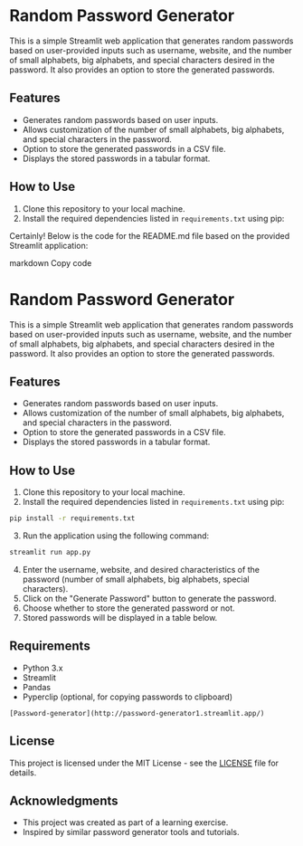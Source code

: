 # Random Password Generator

This is a simple Streamlit web application that generates random passwords based on user-provided inputs such as username, website, and the number of small alphabets, big alphabets, and special characters desired in the password. It also provides an option to store the generated passwords.

## Features

- Generates random passwords based on user inputs.
- Allows customization of the number of small alphabets, big alphabets, and special characters in the password.
- Option to store the generated passwords in a CSV file.
- Displays the stored passwords in a tabular format.

## How to Use

1. Clone this repository to your local machine.
2. Install the required dependencies listed in `requirements.txt` using pip:

Certainly! Below is the code for the README.md file based on the provided Streamlit application:

markdown
Copy code
# Random Password Generator

This is a simple Streamlit web application that generates random passwords based on user-provided inputs such as username, website, and the number of small alphabets, big alphabets, and special characters desired in the password. It also provides an option to store the generated passwords.

## Features

- Generates random passwords based on user inputs.
- Allows customization of the number of small alphabets, big alphabets, and special characters in the password.
- Option to store the generated passwords in a CSV file.
- Displays the stored passwords in a tabular format.

## How to Use

1. Clone this repository to your local machine.
2. Install the required dependencies listed in `requirements.txt` using pip:

```bash
pip install -r requirements.txt
```

3. Run the application using the following command:
   
```bash
streamlit run app.py
```

4. Enter the username, website, and desired characteristics of the password (number of small alphabets, big alphabets, special characters).
5. Click on the "Generate Password" button to generate the password.
6. Choose whether to store the generated password or not.
7. Stored passwords will be displayed in a table below.

## Requirements

- Python 3.x
- Streamlit
- Pandas
- Pyperclip (optional, for copying passwords to clipboard)

```plaintext
[Password-generator](http://password-generator1.streamlit.app/)
```

## License

This project is licensed under the MIT License - see the [LICENSE](LICENSE) file for details.

## Acknowledgments

- This project was created as part of a learning exercise.
- Inspired by similar password generator tools and tutorials.
